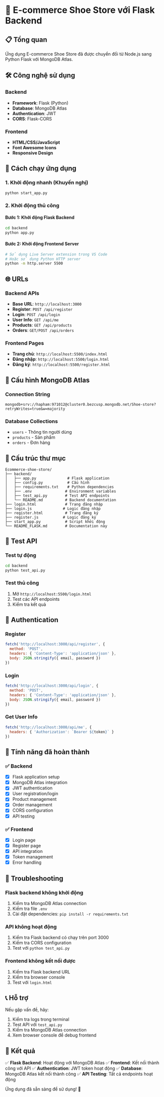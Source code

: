 # 🚀 E-commerce Shoe Store với Flask Backend

## 📋 Tổng quan

Ứng dụng E-commerce Shoe Store đã được chuyển đổi từ Node.js sang Python Flask với MongoDB Atlas.

## 🛠️ Công nghệ sử dụng

### Backend
- **Framework**: Flask (Python)
- **Database**: MongoDB Atlas
- **Authentication**: JWT
- **CORS**: Flask-CORS

### Frontend
- **HTML/CSS/JavaScript**
- **Font Awesome Icons**
- **Responsive Design**

## 🚀 Cách chạy ứng dụng

### 1. Khởi động nhanh (Khuyến nghị)
```bash
python start_app.py
```

### 2. Khởi động thủ công

#### Bước 1: Khởi động Flask Backend
```bash
cd backend
python app.py
```

#### Bước 2: Khởi động Frontend Server
```bash
# Sử dụng Live Server extension trong VS Code
# Hoặc sử dụng Python HTTP server
python -m http.server 5500
```

## 🌐 URLs

### Backend APIs
- **Base URL**: `http://localhost:3000`
- **Register**: `POST /api/register`
- **Login**: `POST /api/login`
- **User Info**: `GET /api/me`
- **Products**: `GET /api/products`
- **Orders**: `GET/POST /api/orders`

### Frontend Pages
- **Trang chủ**: `http://localhost:5500/index.html`
- **Đăng nhập**: `http://localhost:5500/login.html`
- **Đăng ký**: `http://localhost:5500/register.html`

## 🔧 Cấu hình MongoDB Atlas

### Connection String
```
mongodb+srv://hapham:971012@cluster0.bezcusp.mongodb.net/Shoe-store?retryWrites=true&w=majority
```

### Database Collections
- `users` - Thông tin người dùng
- `products` - Sản phẩm
- `orders` - Đơn hàng

## 📁 Cấu trúc thư mục

```
Ecommerce-shoe-store/
├── backend/
│   ├── app.py              # Flask application
│   ├── config.py           # Cấu hình
│   ├── requirements.txt    # Python dependencies
│   ├── .env               # Environment variables
│   ├── test_api.py        # Test API endpoints
│   └── README.md          # Backend documentation
├── login.html             # Trang đăng nhập
├── login.js              # Logic đăng nhập
├── register.html          # Trang đăng ký
├── register.js           # Logic đăng ký
├── start_app.py           # Script khởi động
└── README_FLASK.md        # Documentation này
```

## 🧪 Test API

### Test tự động
```bash
cd backend
python test_api.py
```

### Test thủ công
1. Mở `http://localhost:5500/login.html`
2. Test các API endpoints
3. Kiểm tra kết quả

## 🔐 Authentication

### Register
```javascript
fetch('http://localhost:3000/api/register', {
  method: 'POST',
  headers: { 'Content-Type': 'application/json' },
  body: JSON.stringify({ email, password })
})
```

### Login
```javascript
fetch('http://localhost:3000/api/login', {
  method: 'POST',
  headers: { 'Content-Type': 'application/json' },
  body: JSON.stringify({ email, password })
})
```

### Get User Info
```javascript
fetch('http://localhost:3000/api/me', {
  headers: { 'Authorization': `Bearer ${token}` }
})
```

## 🎯 Tính năng đã hoàn thành

### ✅ Backend
- [x] Flask application setup
- [x] MongoDB Atlas integration
- [x] JWT authentication
- [x] User registration/login
- [x] Product management
- [x] Order management
- [x] CORS configuration
- [x] API testing

### ✅ Frontend
- [x] Login page
- [x] Register page
- [x] API integration
- [x] Token management
- [x] Error handling

## 🐛 Troubleshooting

### Flask backend không khởi động
1. Kiểm tra MongoDB Atlas connection
2. Kiểm tra file `.env`
3. Cài đặt dependencies: `pip install -r requirements.txt`

### API không hoạt động
1. Kiểm tra Flask backend có chạy trên port 3000
2. Kiểm tra CORS configuration
3. Test với `python test_api.py`

### Frontend không kết nối được
1. Kiểm tra Flask backend URL
2. Kiểm tra browser console
3. Test với `login.html`

## 📞 Hỗ trợ

Nếu gặp vấn đề, hãy:
1. Kiểm tra logs trong terminal
2. Test API với `test_api.py`
3. Kiểm tra MongoDB Atlas connection
4. Xem browser console để debug frontend

## 🎉 Kết quả

✅ **Flask Backend**: Hoạt động với MongoDB Atlas
✅ **Frontend**: Kết nối thành công với API
✅ **Authentication**: JWT token hoạt động
✅ **Database**: MongoDB Atlas kết nối thành công
✅ **API Testing**: Tất cả endpoints hoạt động

Ứng dụng đã sẵn sàng để sử dụng! 🚀 